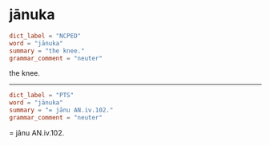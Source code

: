 # jānuka

``` toml
dict_label = "NCPED"
word = "jānuka"
summary = "the knee."
grammar_comment = "neuter"
```

the knee.

--------------------

``` toml
dict_label = "PTS"
word = "jānuka"
summary = "= jānu AN.iv.102."
grammar_comment = "neuter"
```

= jānu AN.iv.102.

